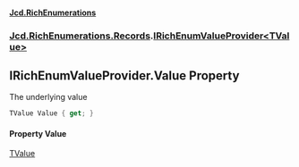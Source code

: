#### [Jcd.RichEnumerations](index.md 'index')
### [Jcd.RichEnumerations.Records](Jcd.RichEnumerations.Records.md 'Jcd.RichEnumerations.Records').[IRichEnumValueProvider&lt;TValue&gt;](Jcd.RichEnumerations.Records.IRichEnumValueProvider_TValue_.md 'Jcd.RichEnumerations.Records.IRichEnumValueProvider<TValue>')

## IRichEnumValueProvider<TValue>.Value Property

The underlying value

```csharp
TValue Value { get; }
```

#### Property Value
[TValue](Jcd.RichEnumerations.Records.IRichEnumValueProvider_TValue_.md#Jcd.RichEnumerations.Records.IRichEnumValueProvider_TValue_.TValue 'Jcd.RichEnumerations.Records.IRichEnumValueProvider<TValue>.TValue')